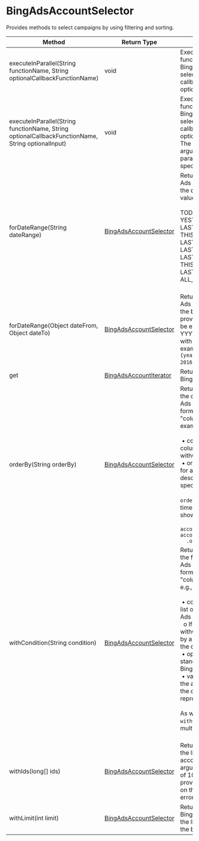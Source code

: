 # BingAdsAccountSelector
Provides methods to select campaigns by using filtering and sorting.

|Method|Return Type|Description|
|-|-|-
executeInParallel(String functionName, String optionalCallbackFunctionName)|void|Executes the function indicated by functionName on each BingAdsAccount matched by this selector and optionally invokes the callback function indicated by optionalCallbackFunctionName. <br />
executeInParallel(String functionName, String optionalCallbackFunctionName, String optionalInput)|void|Executes the function indicated by functionName on each BingAdsAccount matched by this selector and optionally invokes the callback function indicated by optionalCallbackFunctionName. The optional optionalInput argument will be used in the parallel function execution, if specified. <br />
forDateRange(String dateRange)|[BingAdsAccountSelector](./BingAdsAccountSelector)|Returns a selector by filtering Bing Ads accounts in this selector using the date range provided. Supported values for the date range include:<br /> <br /> TODAY,<br /> YESTERDAY,<br /> LAST_7_DAYS,<br /> THIS_WEEK_SUN_TODAY,<br /> LAST_14_DAYS,<br /> LAST_30_DAYS,<br /> LAST_WEEK_SUN_SAT,<br /> THIS_MONTH,<br /> LAST_MONTH,<br /> ALL_TIME<br /><br />
forDateRange(Object dateFrom, Object dateTo)|[BingAdsAccountSelector](./BingAdsAccountSelector)|Returns a selector by filtering Bing Ads accounts in this selector using the beginning and ending dates provided. The date parameters can be entered as a string in YYYYMMDD format or as an object with year, month and day fields. An example for such an object is <code>{year: 2016, month: 5, day: 13}</code>."<br />
get|[BingAdsAccountIterator](./BingAdsAccountIterator)|Returns an iterator indexing the Bing Ads accounts in this selector.<br />
orderBy(String orderBy)|[BingAdsAccountSelector](./BingAdsAccountSelector)|Returns a selector by specifying the condition for ordering the Bing Ads accounts in this selector. The format for the condition is "columnName orderDirection", for example, "Cost DESC". <br /> <br /> &nbsp;•	columnName can only be one column which is supported by the withCondition method.<br /> &nbsp;•	orderDirection can be either ASC for ascending or DESC for descending. If no order direction is specified, ASC is used by default.<br /> <br /> <code>orderBy()</code> can be invoked multiple times by calling it in sequence as shown by the following example:<br /> <br /> <code>accountSelector = accountSelector.orderBy(“MaxCpc”)<br /> &nbsp;.orderBy("Clicks ASC");</code>        <br />
withCondition(String condition)|[BingAdsAccountSelector](./BingAdsAccountSelector)|Returns a selector by specifying the filtering condition on the Bing Ads accounts in this selector. The format for the condition string is "columnName operator value", for e.g., "AverageCpm > 0.35", where:<br /> <br /> &nbsp;•	columnName must be from the list of supported columns for Bing Ads accounts (see table below).<br /> &nbsp;&nbsp;o	If a Stats column is used in withCondition, it must be preceded by a forDateRange() invocation in the call chain.<br /> &nbsp;•	operator must be from the list of standard operators supported by Bing Ads Scripts.<br /> &nbsp;•	value is a value that falls within the accepted range of values for the data type of the column represented by columnName.<br /> <br /> As with the <code>orderBy()</code> method, <code>withCondition()</code> can also be used multiple times.<br /><br />
withIds(long[] ids)|[BingAdsAccountSelector](./BingAdsAccountSelector)|Returns a selector by specifying the list of IDs to filter Bing Ads accounts in this selector. The input argument can accept a maximum of 10,000 IDs. If any more IDs are provided, any subsequent get() call on this selector will fail with an error.<br />
withLimit(int limit)|[BingAdsAccountSelector](./BingAdsAccountSelector)|Returns a selector with as many Bing Ads accounts as specified by the limit argument selected from the beginning in this selector.<br />
